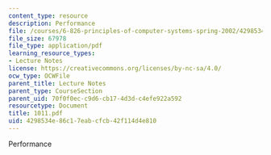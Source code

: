 ```yaml
---
content_type: resource
description: Performance
file: /courses/6-826-principles-of-computer-systems-spring-2002/4298534e86c17eabcfcb42f114d4e810_1011.pdf
file_size: 67978
file_type: application/pdf
learning_resource_types:
- Lecture Notes
license: https://creativecommons.org/licenses/by-nc-sa/4.0/
ocw_type: OCWFile
parent_title: Lecture Notes
parent_type: CourseSection
parent_uid: 70f0f0ec-c9d6-cb17-4d3d-c4efe922a592
resourcetype: Document
title: 1011.pdf
uid: 4298534e-86c1-7eab-cfcb-42f114d4e810
---
```

Performance